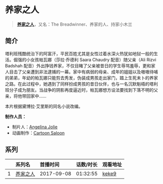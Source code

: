 # 养家之人


> <u>**[养家之人](https://bgm.tv/subject/221994)**</u>，又名：The Breadwinner、养家的人、持家小木兰

## 简介

塔利班残酷统治下的阿富汗，平民百姓尤其是女性过着水深火热犹如地狱一般的生活。倔强的小女孩帕瓦娜（莎拉·乔德利 Saara Chaudry 配音）随父亲（Ali Rizvi Badshah 配音）外出挣钱养家，不仅目睹了父亲被昔日的学生辱骂羞辱，更和家人目击了父亲遭到非法逮捕的一幕。家中有病弱的母亲、成年的姐姐以及嗷嗷待哺的弟弟，年幼的帕瓦娜只能剪去秀发，伪装成男孩走出家门，踏上生死未卜的养家之路。在此过程中，她遇到了同样扮成男孩的昔日伙伴，也与一名沉默魁梧的塔利班分子成为朋友。当战争的阴影再度逼近时，帕瓦娜想方设法要找到下落不明的父亲，将他带回家中……  

本片根据黛博拉·艾里斯的同名小说改编。

**制作人员：**
- 制片人：[Angelina Jolie](https://bgm.tv/person/33502)
- 动画制作：[Cartoon Saloon](https://bgm.tv/person/48067)



## 系列

|     | 系列名  | 首播时间       | 话数/时长    | 观看地址                                                    |
| :-- | :--- | :--------- | :------- | :------------------------------------------------------ |
| 1   |[养家之人](https://bgm.tv/subject/221994)| 2017-09-08 | 01:32:55 | [keke9](https://www.keke9.app/play/18189-4-118153.html) |



